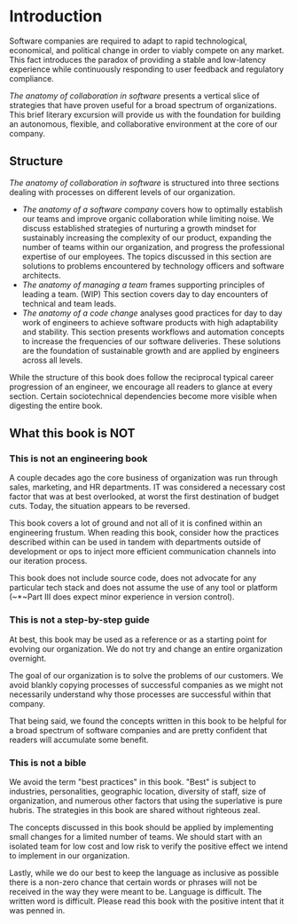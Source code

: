 # Introduction

Software companies are required to adapt to rapid technological, economical, and political change in order to viably compete on any market. This fact introduces the paradox of providing a stable and low-latency experience while continuously responding to user feedback and regulatory compliance.

*The anatomy of collaboration in software* presents a vertical slice of strategies that have proven useful for a broad spectrum of organizations. This brief literary excursion will provide us with the foundation for building an autonomous, flexible, and collaborative environment at the core of our company.

## Structure

*The anatomy of collaboration in software* is structured into three sections dealing with processes on different levels of our organization.

- *The anatomy of a software company* covers how to optimally establish our teams and improve organic collaboration while limiting noise. We discuss established strategies of nurturing a growth mindset for sustainably increasing the complexity of our product, expanding the number of teams within our organization, and progress the professional expertise of our employees. The topics discussed in this section are solutions to problems encountered by technology officers and software architects.
- *The anatomy of managing a team* frames supporting principles of leading a team. (WIP) This section covers day to day encounters of technical and team leads.
- *The anatomy of a code change* analyses good practices for day to day work of engineers to achieve software products with high adaptability and stability. This section presents workflows and automation concepts to increase the frequencies of our software deliveries. These solutions are the foundation of sustainable growth and are applied by engineers across all levels.

While the structure of this book does follow the reciprocal typical career progression of an engineer, we encourage all readers to glance at every section. Certain sociotechnical dependencies become more visible when digesting the entire book.

## What this book is NOT

### This is not an engineering book

A couple decades ago the core business of organization was run through sales, marketing, and HR departments. IT was considered a necessary cost factor that was at best overlooked, at worst the first destination of budget cuts. Today, the situation appears to be reversed.

This book covers a lot of ground and not all of it is confined within an engineering frustum. When reading this book, consider how the practices described within can be used in tandem with departments outside of development or ops to inject more efficient communication channels into our iteration process.

This book does not include source code, does not advocate for any particular tech stack and does not assume the use of any tool or platform (~*~Part III does expect minor experience in version control).

### This is not a step-by-step guide

At best, this book may be used as a reference or as a starting point for evolving our organization. We do not try and change an entire organization overnight.

The goal of our organization is to solve the problems of our customers. We avoid blankly copying processes of successful companies as we might not necessarily understand why those processes are successful within that company.

That being said, we found the concepts written in this book to be helpful for a broad spectrum of software companies and are pretty confident that readers will accumulate some benefit.

### This is not a bible

We avoid the term "best practices" in this book. "Best" is subject to industries, personalities, geographic location, diversity of staff, size of organization, and numerous other factors that using the superlative is pure hubris. The strategies in this book are shared without righteous zeal.

The concepts discussed in this book should be applied by implementing small changes for a limited number of teams. We should start with an isolated team for low cost and low risk to verify the positive effect we intend to implement in our organization.

Lastly, while we do our best to keep the language as inclusive as possible there is a non-zero chance that certain words or phrases will not be received in the way they were meant to be. Language is difficult. The written word is difficult. Please read this book with the positive intent that it was penned in.
